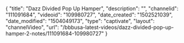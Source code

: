 {
    "title": "Dazz Divided Pop Up Hamper",
    "description": "",
    "channelid": "111091684",
    "videoid": "109980727",
    "date_created": "1502521039",
    "date_modified": "1504049173",
    "type": "captivate",
    "layout": "channelVideo",
    "url": "\/bbbusa-latest-videos\/dazz-divided-pop-up-hamper-2-notes\/111091684-109980727"
}